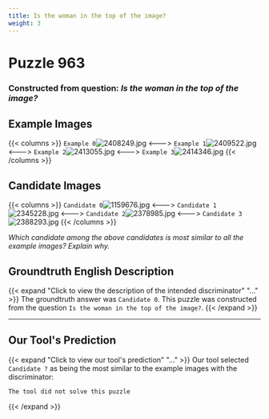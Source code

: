 ```yaml
---
title: Is the woman in the top of the image?
weight: 3
---
```


# Puzzle 963
### Constructed from question: _Is the woman in the top of the image?_


## Example Images
{{< columns >}}
`Example 0`![2408249.jpg](/gqa_images/2408249.jpg)
<--->
`Example 1`![2409522.jpg](/gqa_images/2409522.jpg)
<--->
`Example 2`![2413055.jpg](/gqa_images/2413055.jpg)
<--->
`Example 3`![2414346.jpg](/gqa_images/2414346.jpg)
{{< /columns >}}

## Candidate Images
{{< columns >}}
`Candidate 0`![1159676.jpg](/gqa_images/1159676.jpg)
<--->
`Candidate 1`![2345228.jpg](/gqa_images/2345228.jpg)
<--->
`Candidate 2`![2378985.jpg](/gqa_images/2378985.jpg)
<--->
`Candidate 3`![2388293.jpg](/gqa_images/2388293.jpg)
{{< /columns >}}

*Which candidate among the above candidates is most similar to all the example images? Explain why.*

## Groundtruth English Description

{{< expand "Click to view the description of the intended discriminator" "..." >}}
The groundtruth answer was `Candidate 0`. This puzzle was constructed from the question `Is the woman in the top of the image?`.
{{< /expand >}}

---

## Our Tool's Prediction

{{< expand "Click to view our tool's prediction" "..." >}}
Our tool selected `Candidate ?` as being the most similar to the example images with the discriminator:
```plaintext
The tool did not solve this puzzle
```
{{< /expand >}}
